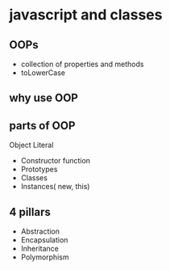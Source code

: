 # javascript and classes

## OOPs
- collection of properties and methods
- toLowerCase

## why use OOP

## parts of OOP

Object Literal

- Constructor function
- Prototypes
- Classes
- Instances( new, this)

## 4 pillars

- Abstraction
- Encapsulation 
- Inheritance  
- Polymorphism  






